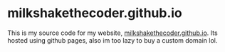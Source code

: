 # milkshakethecoder.github.io

This is my source code for my website, [milkshakethecoder.github.io](milkshakethecoder.github.io). Its hosted using github pages, also im too lazy to buy a custom domain lol.